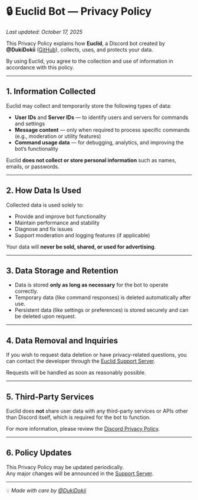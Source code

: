 # 🔒 Euclid Bot — Privacy Policy

_Last updated: October 17, 2025_

This Privacy Policy explains how **Euclid**, a Discord bot created by **@DukiDokii** ([GitHub](https://github.com/duki-dotcom)), collects, uses, and protects your data.

By using Euclid, you agree to the collection and use of information in accordance with this policy.

---

## 1. Information Collected

Euclid may collect and temporarily store the following types of data:

- **User IDs** and **Server IDs** — to identify users and servers for commands and settings  
- **Message content** — only when required to process specific commands (e.g., moderation or utility features)  
- **Command usage data** — for debugging, analytics, and improving the bot’s functionality  

Euclid **does not collect or store personal information** such as names, emails, or passwords.

---

## 2. How Data Is Used

Collected data is used solely to:
- Provide and improve bot functionality  
- Maintain performance and stability  
- Diagnose and fix issues  
- Support moderation and logging features (if applicable)

Your data will **never be sold, shared, or used for advertising**.

---

## 3. Data Storage and Retention

- Data is stored **only as long as necessary** for the bot to operate correctly.  
- Temporary data (like command responses) is deleted automatically after use.  
- Persistent data (like settings or preferences) is stored securely and can be deleted upon request.

---

## 4. Data Removal and Inquiries

If you wish to request data deletion or have privacy-related questions, you can contact the developer through the [Euclid Support Server](https://discord.gg/aywReXD59Z).

Requests will be handled as soon as reasonably possible.

---

## 5. Third-Party Services

Euclid does **not** share user data with any third-party services or APIs other than Discord itself, which is required for the bot to function.

For more information, please review the [Discord Privacy Policy](https://discord.com/privacy).

---

## 6. Policy Updates

This Privacy Policy may be updated periodically.  
Any major changes will be announced in the [Support Server](https://discord.gg/aywReXD59Z).

---

💡 *Made with care by [@DukiDokii](https://github.com/duki-dotcom)*  
